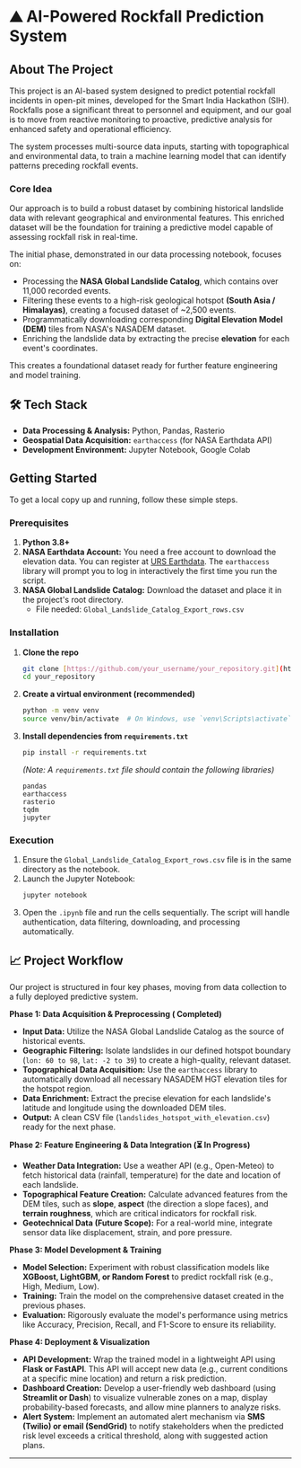 # ⛰️ AI-Powered Rockfall Prediction System

##  About The Project

This project is an AI-based system designed to predict potential rockfall incidents in open-pit mines, developed for the Smart India Hackathon (SIH). Rockfalls pose a significant threat to personnel and equipment, and our goal is to move from reactive monitoring to proactive, predictive analysis for enhanced safety and operational efficiency.

The system processes multi-source data inputs, starting with topographical and environmental data, to train a machine learning model that can identify patterns preceding rockfall events.

###  Core Idea

Our approach is to build a robust dataset by combining historical landslide data with relevant geographical and environmental features. This enriched dataset will be the foundation for training a predictive model capable of assessing rockfall risk in real-time.

The initial phase, demonstrated in our data processing notebook, focuses on:
* Processing the **NASA Global Landslide Catalog**, which contains over 11,000 recorded events.
* Filtering these events to a high-risk geological hotspot **(South Asia / Himalayas)**, creating a focused dataset of ~2,500 events.
* Programmatically downloading corresponding **Digital Elevation Model (DEM)** tiles from NASA's NASADEM dataset.
* Enriching the landslide data by extracting the precise **elevation** for each event's coordinates.

This creates a foundational dataset ready for further feature engineering and model training.

## 🛠️ Tech Stack

* **Data Processing & Analysis:** Python, Pandas, Rasterio
* **Geospatial Data Acquisition:** `earthaccess` (for NASA Earthdata API)
* **Development Environment:** Jupyter Notebook, Google Colab

##  Getting Started

To get a local copy up and running, follow these simple steps.

### Prerequisites

1.  **Python 3.8+**
2.  **NASA Earthdata Account:** You need a free account to download the elevation data. You can register at [URS Earthdata](https://urs.earthdata.nasa.gov/users/new). The `earthaccess` library will prompt you to log in interactively the first time you run the script.
3.  **NASA Global Landslide Catalog:** Download the dataset and place it in the project's root directory.
    * File needed: `Global_Landslide_Catalog_Export_rows.csv`

### Installation

1.  **Clone the repo**
    ```sh
    git clone [https://github.com/your_username/your_repository.git](https://github.com/your_username/your_repository.git)
    cd your_repository
    ```

2.  **Create a virtual environment (recommended)**
    ```sh
    python -m venv venv
    source venv/bin/activate  # On Windows, use `venv\Scripts\activate`
    ```

3.  **Install dependencies from `requirements.txt`**
    ```sh
    pip install -r requirements.txt
    ```
    *(Note: A `requirements.txt` file should contain the following libraries)*
    ```
    pandas
    earthaccess
    rasterio
    tqdm
    jupyter
    ```

### Execution

1.  Ensure the `Global_Landslide_Catalog_Export_rows.csv` file is in the same directory as the notebook.
2.  Launch the Jupyter Notebook:
    ```sh
    jupyter notebook
    ```
3.  Open the `.ipynb` file and run the cells sequentially. The script will handle authentication, data filtering, downloading, and processing automatically.

## 📈 Project Workflow

Our project is structured in four key phases, moving from data collection to a fully deployed predictive system.

**Phase 1: Data Acquisition & Preprocessing ( Completed)**
* **Input Data:** Utilize the NASA Global Landslide Catalog as the source of historical events.
* **Geographic Filtering:** Isolate landslides in our defined hotspot boundary (`lon: 60 to 98`, `lat: -2 to 39`) to create a high-quality, relevant dataset.
* **Topographical Data Acquisition:** Use the `earthaccess` library to automatically download all necessary NASADEM HGT elevation tiles for the hotspot region.
* **Data Enrichment:** Extract the precise elevation for each landslide's latitude and longitude using the downloaded DEM tiles.
* **Output:** A clean CSV file (`landslides_hotspot_with_elevation.csv`) ready for the next phase.

**Phase 2: Feature Engineering & Data Integration (⏳ In Progress)**
* **Weather Data Integration:** Use a weather API (e.g., Open-Meteo) to fetch historical data (rainfall, temperature) for the date and location of each landslide.
* **Topographical Feature Creation:** Calculate advanced features from the DEM tiles, such as **slope**, **aspect** (the direction a slope faces), and **terrain roughness**, which are critical indicators for rockfall risk.
* **Geotechnical Data (Future Scope):** For a real-world mine, integrate sensor data like displacement, strain, and pore pressure.

**Phase 3: Model Development & Training**
* **Model Selection:** Experiment with robust classification models like **XGBoost, LightGBM, or Random Forest** to predict rockfall risk (e.g., High, Medium, Low).
* **Training:** Train the model on the comprehensive dataset created in the previous phases.
* **Evaluation:** Rigorously evaluate the model's performance using metrics like Accuracy, Precision, Recall, and F1-Score to ensure its reliability.

**Phase 4: Deployment & Visualization**
* **API Development:** Wrap the trained model in a lightweight API using **Flask or FastAPI**. This API will accept new data (e.g., current conditions at a specific mine location) and return a risk prediction.
* **Dashboard Creation:** Develop a user-friendly web dashboard (using **Streamlit or Dash**) to visualize vulnerable zones on a map, display probability-based forecasts, and allow mine planners to analyze risks.
* **Alert System:** Implement an automated alert mechanism via **SMS (Twilio) or email (SendGrid)** to notify stakeholders when the predicted risk level exceeds a critical threshold, along with suggested action plans.

---
